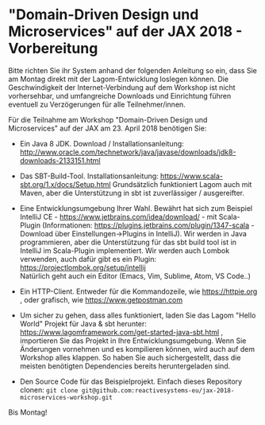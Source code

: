 # "Domain-Driven Design und Microservices" auf der JAX 2018 - Vorbereitung

Bitte richten Sie ihr System anhand der folgenden Anleitung so ein, dass Sie am Montag direkt mit der Lagom-Entwicklung loslegen können. Die Geschwindigkeit der Internet-Verbindung auf dem Workshop ist nicht vorhersehbar, und umfangreiche Downloads und Einrichtung führen eventuell zu Verzögerungen für alle Teilnehmer/innen.


Für die Teilnahme am Workshop "Domain-Driven Design und Microservices" auf der JAX am 23. April 2018 benötigen Sie:

* Ein Java 8 JDK. Download / Installationsanleitung: http://www.oracle.com/technetwork/java/javase/downloads/jdk8-downloads-2133151.html

* Das SBT-Build-Tool. Installationsanleitung: https://www.scala-sbt.org/1.x/docs/Setup.html Grundsätzlich funktioniert Lagom auch mit Maven, aber die Unterstützung in sbt ist zuverlässiger / ausgereifter.

* Eine Entwicklungsumgebung Ihrer Wahl. Bewährt hat sich zum Beispiel IntelliJ CE - https://www.jetbrains.com/idea/download/ -  mit Scala-Plugin (Informationen: https://plugins.jetbrains.com/plugin/1347-scala - Download über Einstellungen->Plugins in IntelliJ). Wir werden in Java programmieren, aber die Unterstützung für das sbt build tool ist in IntelliJ im Scala-Plugin implementiert. Wir werden auch Lombok verwenden, auch dafür gibt es ein Plugin: https://projectlombok.org/setup/intellij   
Natürlich geht auch ein Editor (Emacs, Vim, Sublime, Atom, VS Code..)

* Ein HTTP-Client. Entweder für die Kommandozeile, wie https://httpie.org , oder grafisch, wie https://www.getpostman.com

* Um sicher zu gehen, dass alles funktioniert, laden Sie das Lagom "Hello World" Projekt für Java & sbt herunter: https://www.lagomframework.com/get-started-java-sbt.html , importieren Sie das Projekt in Ihre Entwicklungsumgebung. Wenn Sie Änderungen vornehmen und es kompilieren können, wird auch auf dem Workshop alles klappen. So haben Sie auch sichergestellt, dass die meisten benötigten Dependencies bereits heruntergeladen sind.

* Den Source Code für das Beispielprojekt. Einfach dieses Repository clonen: `git clone git@github.com:reactivesystems-eu/jax-2018-microservices-workshop.git` 
 
Bis Montag!


